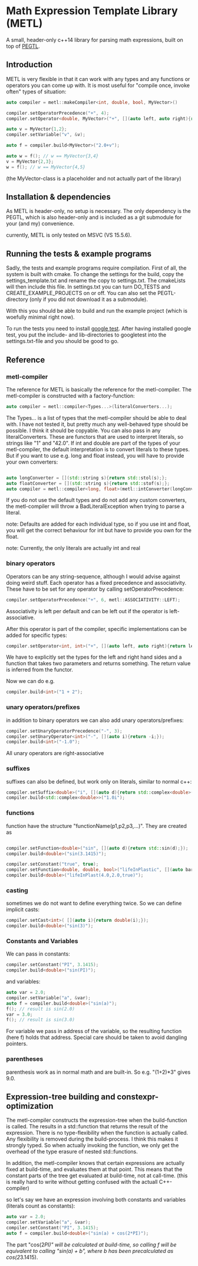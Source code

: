 # Math Expression Template Library (METL)

A small, header-only c++14 library for parsing math expressions, built on top of [PEGTL](https://github.com/taocpp/PEGTL).

## Introduction

METL is very flexible in that it can work with any types and any functions or operators you can come up with.
It is most useful for "compile once, invoke often" types of situation:


```c++
auto compiler = metl::makeCompiler<int, double, bool, MyVector>()

compiler.setOperatorPrecedence("+", 4);
compiler.setOperator<double, MyVector>("+", [](auto left, auto right){return left+right;});

auto v = MyVector{1,2};
compiler.setVariable("v", &v);

auto f = compiler.build<MyVector>("2.0+v");

auto w = f(); // w == MyVector{3,4}
v = MyVector{2,3};
w = f(); // w == MyVector{4,5}


```

(the MyVector-class is a placeholder and not actually part of the library)



## Installation & dependencies
As METL is header-only, no setup is necessary. 
The only dependency is the PEGTL, which is also header-only and is included as a git submodule for your (and my) convenience.

currently, METL is only tested on MSVC (VS 15.5.6).

## Running the tests & example programs
Sadly, the tests and example programs require compilation. 
First of all, the system is built with cmake. To change the settings for the build, copy the settings_template.txt 
and rename the copy to settings.txt. The cmakeLists will then include this file. In settings.txt you can 
turn DO_TESTS and CREATE_EXAMPLE_PROJECTS on or off. 
You can also set the PEGTL-directory (only if you did not download it as a submodule).

With this you should be able to build and run the example project (which is woefully minimal right now).

To run the tests you need to install [google test](https://github.com/google/googletest).
After having installed google test, you put the include- and lib-directories to googletest into the settings.txt-file and you should be good to go.

## Reference

### metl-compiler
The reference for METL is basically the reference for the metl-compiler.
The metl-compiler is constructed with a factory-function:
```c++
auto compiler = metl::compiler<Types...>(literalConverters...);
```

The Types... is a list of types that the metl-compiler should be able to deal with. 
I have not tested it, but pretty much any well-behaved type should be possible. I think it should be copyable.
You can also pass in any literalConverters. These are functors that are used to interpret literals, so strings like 
"1" and "42.0". If int and double are part of the types of your metl-compiler, the default interpretation is to convert literals to these types.
But if you want to use e.g. long and float instead, you will have to provide your own converters:
```c++

auto longConverter = [](std::string s){return std::stol(s);};
auto floatConverter = [](std::string s){return std::stof(s);};
auto compiler = metl::compiler<long, float>(metl::intConverter(longConverter), metl::realConverter(floatConverter));
```

If you do not use the default types and do not add any custom converters, the metl-compiler will throw a BadLiteralException
when trying to parse a literal. 

note: Defaults are added for each individual type, so if you use int and float, you will get the correct behaviour for int but have to provide you own for the float.

note: Currently, the only literals are actually int and real

### binary operators

Operators can be any string-sequence, although I would advise against doing weird stuff.
Each operator has a fixed precedence and associativity. These have to be set for any operator by calling setOperatorPrecedence:
```c++
compiler.setOperatorPrecedence("+", 6, metl::ASSOCIATIVITY::LEFT);
```
Associativity is left per default and can be left out if the operator is left-associative.

After this operator is part of the compiler, specific implementations can be added for specific types:
```c++
compiler.setOperator<int, int>("+", [](auto left, auto right){return left+right;});
```
We have to explicitly set the types for the left and right hand sides and a function that takes two parameters and returns something. 
The return value is inferred from the functor.

Now we can do e.g. 

```c++
compiler.build<int>("1 + 2"); 
```

### unary operators/prefixes

in addition to binary operators we can also add unary operators/prefixes:
```c++
compiler.setUnaryOperatorPrecedence("-", 3);
compiler.setUnaryOperator<int>("-", [](auto i){return -i;});
compiler.build<int>("-1.0");
```
All unary operators are right-associative

### suffixes

suffixes can also be defined, but work only on literals, similar to normal c++:
```c++
compiler.setSuffix<double>("i", [](auto d){return std::complex<double>(d);});
compiler.build<std::complex<double>>("1.0i");
```

### functions
function have the structure "functionName(p1,p2,p3,...)". They are created as

```c++

compiler.setFunction<double>("sin", [](auto d){return std::sin(d);});
compiler.build<double>("sin(3.1415)");

compiler.setConstant("true", true);
compiler.setFunction<double, double, bool>("lifeInPlastic", [](auto barbie, auto ken, auto car){ return car ? barbie+ken : barbie-ken;});
compiler.build<double>("lifeInPlast(4.0,2.0,true)");
```

### casting
sometimes we do not want to define everything twice. So we can define implicit casts:
```c++
compiler.setCast<int>( [](auto i){return double(i);});
compiler.build<double>("sin(3)");
```

### Constants and Variables

We can pass in constants:
```c++
compiler.setConstant("PI", 3.1415);
compiler.build<double>("sin(PI)");
```
and variables:
```c++
auto var = 2.0;
compiler.setVariable("a", &var);
auto f = compiler.build<double>("sin(a)");
f(); // result is sin(2.0)
var = 3.0;
f(); // result is sin(3.0)
```
For variable we pass in address of the variable, so the resulting function (here f) holds that address. 
Special care should be taken to avoid dangling pointers.

### parentheses
parenthesis work as in normal math and are built-in. So e.g. "(1+2)*3" gives 9.0.

## Expression-tree building and constexpr-optimization

The metl-compiler constructs the expression-tree when the build-function is called. The results in a std::function that returns the result of the expression.
There is no type-flexibility when the function is actually called. Any flexibility is removed during the build-process. I think this makes it strongly typed.
So when actually invoking the function, we only get the overhead of the type erasure of nested std::functions.

In addition, the metl-compiler knows that certain expressions are actually fixed at build-time, and evaluates them at that point.
This means that the constant parts of the tree get evaluated at build-time, not at call-time. (this is really hard to write without getting confused with the actuall C++-compiler)

so let's say we have an expression involving both constants and variables (literals count as constants):
```c++
auto var = 2.0;
compiler.setVariable("a", &var);
compiler.setConstant("PI", 3.1415);
auto f = compiler.build<double>("sin(a) + cos(2*PI)");
```

The part "cos(2*PI)" will be calculated at build-time, so calling f will be equivalent to calling
"sin(a) + b", where b has been precalculated as cos(2*3.1415).

